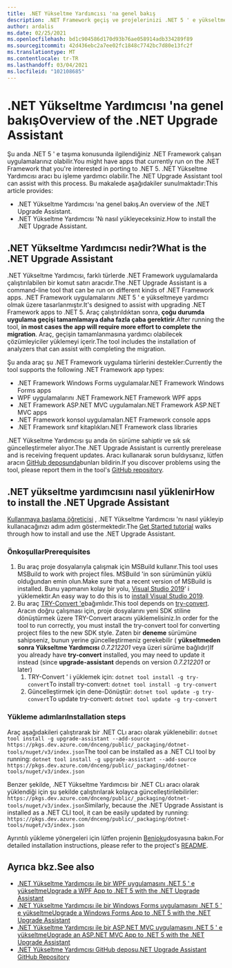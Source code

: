 ```yaml
---
title: .NET Yükseltme Yardımcısı 'na genel bakış
description: .NET Framework geçiş ve projelerinizi .NET 5 ' e yükseltmelerine yardımcı olan .NET Yükseltme Yardımcısı aracına giriş.
author: ardalis
ms.date: 02/25/2021
ms.openlocfilehash: bd1c904586d170d93b76ae058914adb334289f89
ms.sourcegitcommit: 42d436ebc2a7ee02fc1848c7742bc7d80e13fc2f
ms.translationtype: MT
ms.contentlocale: tr-TR
ms.lasthandoff: 03/04/2021
ms.locfileid: "102108685"
---
```

# <a name="overview-of-the-net-upgrade-assistant"></a><span data-ttu-id="f498e-103">.NET Yükseltme Yardımcısı 'na genel bakış</span><span class="sxs-lookup"><span data-stu-id="f498e-103">Overview of the .NET Upgrade Assistant</span></span>

<span data-ttu-id="f498e-104">Şu anda .NET 5 ' e taşıma konusunda ilgilendiğiniz .NET Framework çalışan uygulamalarınız olabilir.</span><span class="sxs-lookup"><span data-stu-id="f498e-104">You might have apps that currently run on the .NET Framework that you're interested in porting to .NET 5.</span></span> <span data-ttu-id="f498e-105">.NET Yükseltme Yardımcısı aracı bu işleme yardımcı olabilir.</span><span class="sxs-lookup"><span data-stu-id="f498e-105">The .NET Upgrade Assistant tool can assist with this process.</span></span> <span data-ttu-id="f498e-106">Bu makalede aşağıdakiler sunulmaktadır:</span><span class="sxs-lookup"><span data-stu-id="f498e-106">This article provides:</span></span>

* <span data-ttu-id="f498e-107">.NET Yükseltme Yardımcısı 'na genel bakış.</span><span class="sxs-lookup"><span data-stu-id="f498e-107">An overview of the .NET Upgrade Assistant.</span></span>
* <span data-ttu-id="f498e-108">.NET Yükseltme Yardımcısı 'Nı nasıl yükleyeceksiniz.</span><span class="sxs-lookup"><span data-stu-id="f498e-108">How to install the .NET Upgrade Assistant.</span></span>

## <a name="what-is-the-net-upgrade-assistant"></a><span data-ttu-id="f498e-109">.NET Yükseltme Yardımcısı nedir?</span><span class="sxs-lookup"><span data-stu-id="f498e-109">What is the .NET Upgrade Assistant</span></span>

<span data-ttu-id="f498e-110">.NET Yükseltme Yardımcısı, farklı türlerde .NET Framework uygulamalarda çalıştırılabilen bir komut satırı aracıdır.</span><span class="sxs-lookup"><span data-stu-id="f498e-110">The .NET Upgrade Assistant is a command-line tool that can be run on different kinds of .NET Framework apps.</span></span> <span data-ttu-id="f498e-111">.NET Framework uygulamalarını .NET 5 ' e yükseltmeye yardımcı olmak üzere tasarlanmıştır.</span><span class="sxs-lookup"><span data-stu-id="f498e-111">It's designed to assist with upgrading .NET Framework apps to .NET 5.</span></span> <span data-ttu-id="f498e-112">Araç çalıştırıldıktan sonra, **çoğu durumda uygulama geçişi tamamlamaya daha fazla çaba gerektirir**.</span><span class="sxs-lookup"><span data-stu-id="f498e-112">After running the tool, **in most cases the app will require more effort to complete the migration**.</span></span> <span data-ttu-id="f498e-113">Araç, geçişin tamamlanmasına yardımcı olabilecek çözümleyiciler yüklemeyi içerir.</span><span class="sxs-lookup"><span data-stu-id="f498e-113">The tool includes the installation of analyzers that can assist with completing the migration.</span></span>

<span data-ttu-id="f498e-114">Şu anda araç şu .NET Framework uygulama türlerini destekler:</span><span class="sxs-lookup"><span data-stu-id="f498e-114">Currently the tool supports the following .NET Framework app types:</span></span>

- <span data-ttu-id="f498e-115">.NET Framework Windows Forms uygulamalar</span><span class="sxs-lookup"><span data-stu-id="f498e-115">.NET Framework Windows Forms apps</span></span>
- <span data-ttu-id="f498e-116">WPF uygulamalarını .NET Framework</span><span class="sxs-lookup"><span data-stu-id="f498e-116">.NET Framework WPF apps</span></span>
- <span data-ttu-id="f498e-117">.NET Framework ASP.NET MVC uygulamaları</span><span class="sxs-lookup"><span data-stu-id="f498e-117">.NET Framework ASP.NET MVC apps</span></span>
- <span data-ttu-id="f498e-118">.NET Framework konsol uygulamaları</span><span class="sxs-lookup"><span data-stu-id="f498e-118">.NET Framework console apps</span></span>
- <span data-ttu-id="f498e-119">.NET Framework sınıf kitaplıkları</span><span class="sxs-lookup"><span data-stu-id="f498e-119">.NET Framework class libraries</span></span>

<span data-ttu-id="f498e-120">.NET Yükseltme Yardımcısı şu anda ön sürüme sahiptir ve sık sık güncelleştirmeler alıyor.</span><span class="sxs-lookup"><span data-stu-id="f498e-120">The .NET Upgrade Assistant is currently prerelease and is receiving frequent updates.</span></span> <span data-ttu-id="f498e-121">Aracı kullanarak sorun buldıysanız, lütfen aracın [GitHub deposunda](https://github.com/dotnet/upgrade-assistant)bunları bildirin.</span><span class="sxs-lookup"><span data-stu-id="f498e-121">If you discover problems using the tool, please report them in the tool's [GitHub repository](https://github.com/dotnet/upgrade-assistant).</span></span>

## <a name="how-to-install-the-net-upgrade-assistant"></a><span data-ttu-id="f498e-122">.NET yükseltme yardımcısını nasıl yüklenir</span><span class="sxs-lookup"><span data-stu-id="f498e-122">How to install the .NET Upgrade Assistant</span></span>

<span data-ttu-id="f498e-123">[Kullanmaya başlama öğreticisi](https://aka.ms/dotnet-upgrade-assistant-install) , .NET Yükseltme Yardımcısı 'nı nasıl yükleyip kullanacağınızı adım adım göstermektedir.</span><span class="sxs-lookup"><span data-stu-id="f498e-123">The [Get Started tutorial](https://aka.ms/dotnet-upgrade-assistant-install) walks through how to install and use the .NET Upgrade Assistant.</span></span>

### <a name="prerequisites"></a><span data-ttu-id="f498e-124">Önkoşullar</span><span class="sxs-lookup"><span data-stu-id="f498e-124">Prerequisites</span></span>

1. <span data-ttu-id="f498e-125">Bu araç proje dosyalarıyla çalışmak için MSBuild kullanır.</span><span class="sxs-lookup"><span data-stu-id="f498e-125">This tool uses MSBuild to work with project files.</span></span> <span data-ttu-id="f498e-126">MSBuild 'in son sürümünün yüklü olduğundan emin olun.</span><span class="sxs-lookup"><span data-stu-id="f498e-126">Make sure that a recent version of MSBuild is installed.</span></span> <span data-ttu-id="f498e-127">Bunu yapmanın kolay bir yolu, [Visual Studio 2019](https://visualstudio.microsoft.com/downloads/)' i yüklemektir.</span><span class="sxs-lookup"><span data-stu-id="f498e-127">An easy way to do this is to [install Visual Studio 2019](https://visualstudio.microsoft.com/downloads/).</span></span>
1. <span data-ttu-id="f498e-128">Bu araç [TRY-Convert 'e](https://github.com/dotnet/try-convert)bağımlıdır.</span><span class="sxs-lookup"><span data-stu-id="f498e-128">This tool depends on [try-convert](https://github.com/dotnet/try-convert).</span></span> <span data-ttu-id="f498e-129">Aracın doğru çalışması için, proje dosyalarını yeni SDK stiline dönüştürmek üzere TRY-Convert aracını yüklemelisiniz.</span><span class="sxs-lookup"><span data-stu-id="f498e-129">In order for the tool to run correctly, you must install the try-convert tool for converting project files to the new SDK style.</span></span> <span data-ttu-id="f498e-130">Zaten bir **deneme** sürümüne sahipseniz, bunun yerine güncelleştirmeniz gerekebilir ( **yükseltmeden sonra Yükseltme Yardımcısı** _0.7.212201_ veya üzeri sürüme bağlıdır)</span><span class="sxs-lookup"><span data-stu-id="f498e-130">If you already have **try-convert** installed, you may need to update it instead (since **upgrade-assistant** depends on version _0.7.212201_ or later)</span></span>
    1. <span data-ttu-id="f498e-131">TRY-Convert ' i yüklemek için: `dotnet tool install -g try-convert`</span><span class="sxs-lookup"><span data-stu-id="f498e-131">To install try-convert: `dotnet tool install -g try-convert`</span></span>
    1. <span data-ttu-id="f498e-132">Güncelleştirmek için dene-Dönüştür: `dotnet tool update -g try-convert`</span><span class="sxs-lookup"><span data-stu-id="f498e-132">To update try-convert: `dotnet tool update -g try-convert`</span></span>

### <a name="installation-steps"></a><span data-ttu-id="f498e-133">Yükleme adımları</span><span class="sxs-lookup"><span data-stu-id="f498e-133">Installation steps</span></span>

<span data-ttu-id="f498e-134">Araç aşağıdakileri çalıştırarak bir .NET CLı aracı olarak yüklenebilir: `dotnet tool install -g upgrade-assistant --add-source https://pkgs.dev.azure.com/dnceng/public/_packaging/dotnet-tools/nuget/v3/index.json`</span><span class="sxs-lookup"><span data-stu-id="f498e-134">The tool can be installed as a .NET CLI tool by running: `dotnet tool install -g upgrade-assistant --add-source https://pkgs.dev.azure.com/dnceng/public/_packaging/dotnet-tools/nuget/v3/index.json`</span></span>

<span data-ttu-id="f498e-135">Benzer şekilde, .NET Yükseltme Yardımcısı bir .NET CLı aracı olarak yüklendiği için şu şekilde çalıştırılarak kolayca güncelleştirilebilirler: `https://pkgs.dev.azure.com/dnceng/public/_packaging/dotnet-tools/nuget/v3/index.json`</span><span class="sxs-lookup"><span data-stu-id="f498e-135">Similarly, because the .NET Upgrade Assistant is installed as a .NET CLI tool, it can be easily updated by running: `https://pkgs.dev.azure.com/dnceng/public/_packaging/dotnet-tools/nuget/v3/index.json`</span></span>

<span data-ttu-id="f498e-136">Ayrıntılı yükleme yönergeleri için lütfen projenin [Benioku](https://github.com/dotnet/upgrade-assistant)dosyasına bakın.</span><span class="sxs-lookup"><span data-stu-id="f498e-136">For detailed installation instructions, please refer to the project's [README](https://github.com/dotnet/upgrade-assistant).</span></span>

## <a name="see-also"></a><span data-ttu-id="f498e-137">Ayrıca bkz.</span><span class="sxs-lookup"><span data-stu-id="f498e-137">See also</span></span>

- [<span data-ttu-id="f498e-138">.NET Yükseltme Yardımcısı ile bir WPF uygulamasını .NET 5 ' e yükseltme</span><span class="sxs-lookup"><span data-stu-id="f498e-138">Upgrade a WPF App to .NET 5 with the .NET Upgrade Assistant</span></span>](upgrade-assistant-wpf-framework.md)
- [<span data-ttu-id="f498e-139">.NET Yükseltme Yardımcısı ile bir Windows Forms uygulamasını .NET 5 ' e yükseltme</span><span class="sxs-lookup"><span data-stu-id="f498e-139">Upgrade a Windows Forms App to .NET 5 with the .NET Upgrade Assistant</span></span>](upgrade-assistant-winforms-framework.md)
- [<span data-ttu-id="f498e-140">.NET Yükseltme Yardımcısı ile bir ASP.NET MVC uygulamasını .NET 5 ' e yükseltme</span><span class="sxs-lookup"><span data-stu-id="f498e-140">Upgrade an ASP.NET MVC App to .NET 5 with the .NET Upgrade Assistant</span></span>](upgrade-assistant-aspnetmvc.md)
- [<span data-ttu-id="f498e-141">.NET Yükseltme Yardımcısı GitHub deposu</span><span class="sxs-lookup"><span data-stu-id="f498e-141">.NET Upgrade Assistant GitHub Repository</span></span>](https://github.com/dotnet/upgrade-assistant)
